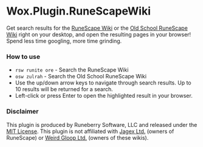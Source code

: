 # Wox.Plugin.RuneScapeWiki

Get search results for the [RuneScape Wiki](https://runescape.wiki) or the [Old School RuneScape Wiki](https://oldschool.runescape.wiki) right on your desktop, and open the resulting pages in your browser! Spend less time googling, more time grinding.

### How to use

* `rsw runite ore` - Search the RuneScape Wiki
* `osw zulrah` - Search the Old School RuneScape Wiki
* Use the up/down arrow keys to navigate through search results. Up to 10 results will be returned for a search.
* Left-click or press Enter to open the highlighted result in your browser.

### Disclaimer

This plugin is produced by Runeberry Software, LLC and released under the [MIT License](https://github.com/dolphinspired/Wox.Plugin.RuneScapeWiki/blob/master/LICENSE). This plugin is not affiliated with [Jagex Ltd.](https://www.jagex.com/) (owners of RuneScape) or [Weird Gloop Ltd.](https://weirdgloop.org/) (owners of these wikis).
